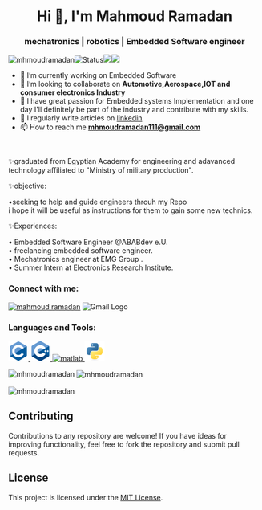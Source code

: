 <!---
mhmoudramadan/mhmoudramadan is a ✨ special ✨ repository because its `README.md` (this file) appears on your GitHub profile.
You can click the Preview link to take a look at your changes.
--->

<h1 align="center">Hi 👋, I'm Mahmoud Ramadan</h1>
<h3 align="center">mechatronics | robotics | Embedded Software engineer</h3>

<p align="left"> <img src="https://komarev.com/ghpvc/?username=mhmoudramadan&label=Profile%20views&color=0e75b6&style=flat" alt="mhmoudramadan" /><img src="https://img.shields.io/badge/status-active-success.svg" alt="Status"><img src=https://img.shields.io/badge/license-MIT-blue.svg><img src = https://camo.githubusercontent.com/44af8fbca480e9a96fa7f45c477860985aa7ff82ed96d7a0fa533a7d3cd01fda/68747470733a2f2f696d672e736869656c64732e696f2f6769746875622f6973737565732d70722f6b796c656c6f626f2f5468652d446f63756d656e746174696f6e2d436f6d70656e6469756d2e737667></p>

- 🔭 I’m currently working on Embedded Software
- 👯 I’m looking to collaborate on **Automotive,Aerospace,IOT and consumer electronics Industry**
- 🔭 I have great passion for Embedded systems Implementation and one day I'll definitely be part of the
  industry and contribute with my skills.
- 📝 I regularly write articles on [linkedin](https://www.linkedin.com/in/mahmoudramdan)
- 📫 How to reach me **mhmoudramadan111@gmail.com**

<br/>
<p>✨graduated from Egyptian Academy for engineering and adavanced technology affiliated to "Ministry of military production".<br/> </p>
<p align="left">✨objective: <br/></p>
<p>
 	•seeking to help and guide engineers throuh my Repo <br/>
  i hope it will be useful as instructions for them to gain some new technics. <br/></p>
<p align="left">✨Experiences:<br/></p>
 <p>
 • Embedded Software Engineer  @ABABdev e.U.<br/> 
 • freelancing embedded software engineer.<br/> 
 • Mechatronics engineer at EMG Group .<br/>
 • Summer Intern at Electronics Research Institute.<br/></p>
<h3 align="left">Connect with me:</h3>
<p align="left">
<a href="https://linkedin.com/in/mahmoud ramadan" target="blank"><img align="center" src="https://raw.githubusercontent.com/rahuldkjain/github-profile-readme-generator/master/src/images/icons/Social/linked-in-alt.svg" alt="mahmoud ramadan" height="30" width="40" /></a>
<img align="center" src="https://upload.wikimedia.org/wikipedia/commons/7/7e/Gmail_icon_%282020%29.svg" alt="Gmail Logo" height="30" width="40"/>

</p>

<h3 align="left">Languages and Tools:</h3>
<p align="left"> <a href="https://www.cprogramming.com/" target="_blank" rel="noreferrer"> <img src="https://raw.githubusercontent.com/devicons/devicon/master/icons/c/c-original.svg" alt="c" width="40" height="40"/> </a> <a href="https://www.w3schools.com/cpp/" target="_blank" rel="noreferrer"> <img src="https://raw.githubusercontent.com/devicons/devicon/master/icons/cplusplus/cplusplus-original.svg" alt="cplusplus" width="40" height="40"/> </a> <a href="https://www.mathworks.com/" target="_blank" rel="noreferrer"> <img src="https://upload.wikimedia.org/wikipedia/commons/2/21/Matlab_Logo.png" alt="matlab" width="40" height="40"/> </a> <a href="https://www.python.org" target="_blank" rel="noreferrer"> <img src="https://raw.githubusercontent.com/devicons/devicon/master/icons/python/python-original.svg" alt="python" width="40" height="40"/> </a> </p>

<p><img align="left" src="https://github-readme-stats.vercel.app/api/top-langs?username=mhmoudramadan&show_icons=true&locale=en&layout=compact" alt="mhmoudramadan" /></p>

<p> <img align="center" src="https://github-readme-stats.vercel.app/api?username=mhmoudramadan&show_icons=true&locale=en" alt="mhmoudramadan" /></p>

<p><img align="center" src="https://github-readme-streak-stats.herokuapp.com/?user=mhmoudramadan&" alt="mhmoudramadan" /></p>

## Contributing

Contributions to any repository are welcome! If you have ideas for improving functionality, feel free to fork the repository and submit pull requests.

## License

This project is licensed under the [MIT License](LICENSE).
